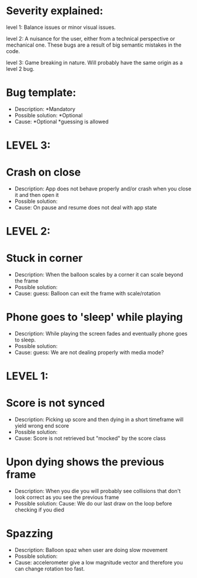# Severity explained:

level 1: Balance issues or minor visual issues.

level 2: A nuisance for the user, either from a technical perspective or mechanical one.
         These bugs are a result of big semantic mistakes in the code.

level 3: Game breaking in nature. Will probably have the same origin as a level 2 bug.


# Bug template:
- Description: *Mandatory
- Possible solution: *Optional
- Cause: *Optional *guessing is allowed


# LEVEL 3:
# Crash on close
- Description: App does not behave properly and/or crash when you close it and then open it
- Possible solution:
- Cause: On pause and resume does not deal with app state

# LEVEL 2:
# Stuck in corner
- Description: When the balloon scales by a corner it can scale beyond the frame
- Possible solution:
- Cause: guess: Balloon can exit the frame with scale/rotation

# Phone goes to 'sleep' while playing
- Description: While playing the screen fades and eventually phone goes to sleep.
- Possible solution:
- Cause: guess: We are not dealing properly with media mode?

# LEVEL 1:

# Score is not synced
- Description: Picking up score and then dying in a short timeframe will yield wrong end score
- Possible solution:
- Cause: Score is not retrieved but "mocked" by the score class

# Upon dying shows the previous frame
- Description:  When you die you will probably see collisions that don't look correct
              as you see the previous frame
- Possible solution:
Cause: We do our last draw on the loop before checking if you died

# Spazzing
- Description: Balloon spaz when user are doing slow movement
- Possible solution:
- Cause: accelerometer give a low magnitude vector and therefore you can change rotation
       too fast.
